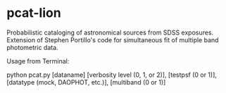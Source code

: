 # pcat-lion
Probabilistic cataloging of astronomical sources from SDSS exposures. Extension of Stephen Portillo's code for simultaneous fit of multiple band photometric data.

Usage from Terminal:

python pcat.py [dataname] [verbosity level (0, 1, or 2)], [testpsf (0 or 1)], [datatype (mock, DAOPHOT, etc.)], [multiband (0 or 1)]


